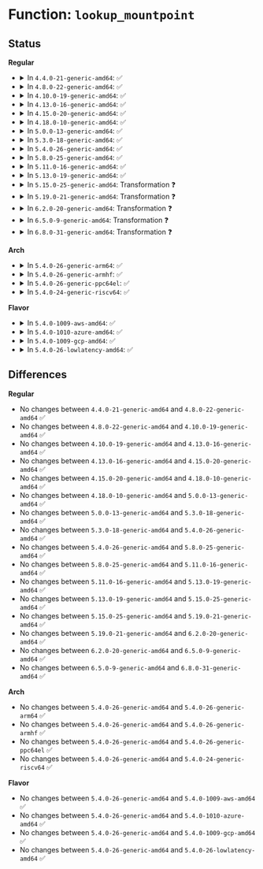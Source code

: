 # Function: <code>lookup_mountpoint</code>

## Status
<b>Regular</b>
<ul>
<li>
<details>
<summary>In <code>4.4.0-21-generic-amd64</code>: ✅</summary>

```c
struct mountpoint * lookup_mountpoint(struct dentry * dentry)
```

```json
{
  "name": "lookup_mountpoint",
  "collision_type": "Unique Static",
  "inline_type": "No",
  "funcs": [
    {
      "addr": 18446744071581119904,
      "name": "lookup_mountpoint",
      "external": false,
      "loc": "fs/namespace.c:730",
      "file": "fs/namespace.c",
      "inline": "seen, unknown",
      "caller_inline": [],
      "caller_func": [
        "fs/namespace.c:lock_mount",
        "fs/namespace.c:__detach_mounts"
      ]
    }
  ],
  "symbols": [
    {
      "addr": 18446744071581119904,
      "name": "lookup_mountpoint",
      "section": ".text",
      "bind": "STB_LOCAL",
      "size": 102
    }
  ]
}
```
</details>
</li>
<li>
<details>
<summary>In <code>4.8.0-22-generic-amd64</code>: ✅</summary>

```c
struct mountpoint * lookup_mountpoint(struct dentry * dentry)
```

```json
{
  "name": "lookup_mountpoint",
  "collision_type": "Unique Static",
  "inline_type": "No",
  "funcs": [
    {
      "addr": 18446744071581285648,
      "name": "lookup_mountpoint",
      "external": false,
      "loc": "fs/namespace.c:730",
      "file": "fs/namespace.c",
      "inline": "seen, unknown",
      "caller_inline": [],
      "caller_func": [
        "fs/namespace.c:lock_mount",
        "fs/namespace.c:__detach_mounts"
      ]
    }
  ],
  "symbols": [
    {
      "addr": 18446744071581285648,
      "name": "lookup_mountpoint",
      "section": ".text",
      "bind": "STB_LOCAL",
      "size": 97
    }
  ]
}
```
</details>
</li>
<li>
<details>
<summary>In <code>4.10.0-19-generic-amd64</code>: ✅</summary>

```c
struct mountpoint * lookup_mountpoint(struct dentry * dentry)
```

```json
{
  "name": "lookup_mountpoint",
  "collision_type": "Unique Static",
  "inline_type": "No",
  "funcs": [
    {
      "addr": 18446744071581364064,
      "name": "lookup_mountpoint",
      "external": false,
      "loc": "fs/namespace.c:707",
      "file": "fs/namespace.c",
      "inline": "seen, unknown",
      "caller_inline": [],
      "caller_func": [
        "fs/namespace.c:__detach_mounts",
        "fs/namespace.c:get_mountpoint"
      ]
    }
  ],
  "symbols": [
    {
      "addr": 18446744071581364064,
      "name": "lookup_mountpoint",
      "section": ".text",
      "bind": "STB_LOCAL",
      "size": 97
    }
  ]
}
```
</details>
</li>
<li>
<details>
<summary>In <code>4.13.0-16-generic-amd64</code>: ✅</summary>

```c
struct mountpoint * lookup_mountpoint(struct dentry * dentry)
```

```json
{
  "name": "lookup_mountpoint",
  "collision_type": "Unique Static",
  "inline_type": "No",
  "funcs": [
    {
      "addr": 18446744071581419440,
      "name": "lookup_mountpoint",
      "external": false,
      "loc": "fs/namespace.c:708",
      "file": "fs/namespace.c",
      "inline": "seen, unknown",
      "caller_inline": [],
      "caller_func": [
        "fs/namespace.c:__detach_mounts",
        "fs/namespace.c:get_mountpoint"
      ]
    }
  ],
  "symbols": [
    {
      "addr": 18446744071581419440,
      "name": "lookup_mountpoint",
      "section": ".text",
      "bind": "STB_LOCAL",
      "size": 105
    }
  ]
}
```
</details>
</li>
<li>
<details>
<summary>In <code>4.15.0-20-generic-amd64</code>: ✅</summary>

```c
struct mountpoint * lookup_mountpoint(struct dentry * dentry)
```

```json
{
  "name": "lookup_mountpoint",
  "collision_type": "Unique Static",
  "inline_type": "No",
  "funcs": [
    {
      "addr": 18446744071581561008,
      "name": "lookup_mountpoint",
      "external": false,
      "loc": "fs/namespace.c:768",
      "file": "fs/namespace.c",
      "inline": "seen, unknown",
      "caller_inline": [],
      "caller_func": [
        "fs/namespace.c:__detach_mounts",
        "fs/namespace.c:get_mountpoint"
      ]
    }
  ],
  "symbols": [
    {
      "addr": 18446744071581561008,
      "name": "lookup_mountpoint",
      "section": ".text",
      "bind": "STB_LOCAL",
      "size": 105
    }
  ]
}
```
</details>
</li>
<li>
<details>
<summary>In <code>4.18.0-10-generic-amd64</code>: ✅</summary>

```c
struct mountpoint * lookup_mountpoint(struct dentry * dentry)
```

```json
{
  "name": "lookup_mountpoint",
  "collision_type": "Unique Static",
  "inline_type": "No",
  "funcs": [
    {
      "addr": 18446744071581717232,
      "name": "lookup_mountpoint",
      "external": false,
      "loc": "fs/namespace.c:778",
      "file": "fs/namespace.c",
      "inline": "seen, unknown",
      "caller_inline": [],
      "caller_func": [
        "fs/namespace.c:__detach_mounts",
        "fs/namespace.c:get_mountpoint"
      ]
    }
  ],
  "symbols": [
    {
      "addr": 18446744071581717232,
      "name": "lookup_mountpoint",
      "section": ".text",
      "bind": "STB_LOCAL",
      "size": 105
    }
  ]
}
```
</details>
</li>
<li>
<details>
<summary>In <code>5.0.0-13-generic-amd64</code>: ✅</summary>

```c
struct mountpoint * lookup_mountpoint(struct dentry * dentry)
```

```json
{
  "name": "lookup_mountpoint",
  "collision_type": "Unique Static",
  "inline_type": "No",
  "funcs": [
    {
      "addr": 18446744071581804048,
      "name": "lookup_mountpoint",
      "external": false,
      "loc": "fs/namespace.c:690",
      "file": "fs/namespace.c",
      "inline": "seen, unknown",
      "caller_inline": [],
      "caller_func": [
        "fs/namespace.c:__detach_mounts",
        "fs/namespace.c:get_mountpoint"
      ]
    }
  ],
  "symbols": [
    {
      "addr": 18446744071581804048,
      "name": "lookup_mountpoint",
      "section": ".text",
      "bind": "STB_LOCAL",
      "size": 83
    }
  ]
}
```
</details>
</li>
<li>
<details>
<summary>In <code>5.3.0-18-generic-amd64</code>: ✅</summary>

```c
struct mountpoint * lookup_mountpoint(struct dentry * dentry)
```

```json
{
  "name": "lookup_mountpoint",
  "collision_type": "Unique Static",
  "inline_type": "No",
  "funcs": [
    {
      "addr": 18446744071581922912,
      "name": "lookup_mountpoint",
      "external": false,
      "loc": "fs/namespace.c:687",
      "file": "fs/namespace.c",
      "inline": "seen, unknown",
      "caller_inline": [],
      "caller_func": [
        "fs/namespace.c:__detach_mounts",
        "fs/namespace.c:get_mountpoint"
      ]
    }
  ],
  "symbols": [
    {
      "addr": 18446744071581922912,
      "name": "lookup_mountpoint",
      "section": ".text",
      "bind": "STB_LOCAL",
      "size": 75
    }
  ]
}
```
</details>
</li>
<li>
<details>
<summary>In <code>5.4.0-26-generic-amd64</code>: ✅</summary>

```c
struct mountpoint * lookup_mountpoint(struct dentry * dentry)
```

```json
{
  "name": "lookup_mountpoint",
  "collision_type": "Unique Static",
  "inline_type": "No",
  "funcs": [
    {
      "addr": 18446744071581995312,
      "name": "lookup_mountpoint",
      "external": false,
      "loc": "fs/namespace.c:687",
      "file": "fs/namespace.c",
      "inline": "seen, unknown",
      "caller_inline": [],
      "caller_func": [
        "fs/namespace.c:__detach_mounts",
        "fs/namespace.c:get_mountpoint"
      ]
    }
  ],
  "symbols": [
    {
      "addr": 18446744071581995312,
      "name": "lookup_mountpoint",
      "section": ".text",
      "bind": "STB_LOCAL",
      "size": 75
    }
  ]
}
```
</details>
</li>
<li>
<details>
<summary>In <code>5.8.0-25-generic-amd64</code>: ✅</summary>

```c
struct mountpoint * lookup_mountpoint(struct dentry * dentry)
```

```json
{
  "name": "lookup_mountpoint",
  "collision_type": "Unique Static",
  "inline_type": "No",
  "funcs": [
    {
      "addr": 18446744071582229408,
      "name": "lookup_mountpoint",
      "external": false,
      "loc": "fs/namespace.c:703",
      "file": "fs/namespace.c",
      "inline": "seen, unknown",
      "caller_inline": [],
      "caller_func": [
        "fs/namespace.c:__detach_mounts",
        "fs/namespace.c:get_mountpoint"
      ]
    }
  ],
  "symbols": [
    {
      "addr": 18446744071582229408,
      "name": "lookup_mountpoint",
      "section": ".text",
      "bind": "STB_LOCAL",
      "size": 75
    }
  ]
}
```
</details>
</li>
<li>
<details>
<summary>In <code>5.11.0-16-generic-amd64</code>: ✅</summary>

```c
struct mountpoint * lookup_mountpoint(struct dentry * dentry)
```

```json
{
  "name": "lookup_mountpoint",
  "collision_type": "Unique Static",
  "inline_type": "No",
  "funcs": [
    {
      "addr": 18446744071582277776,
      "name": "lookup_mountpoint",
      "external": false,
      "loc": "fs/namespace.c:703",
      "file": "fs/namespace.c",
      "inline": "seen, unknown",
      "caller_inline": [],
      "caller_func": [
        "fs/namespace.c:__detach_mounts",
        "fs/namespace.c:get_mountpoint"
      ]
    }
  ],
  "symbols": [
    {
      "addr": 18446744071582277776,
      "name": "lookup_mountpoint",
      "section": ".text",
      "bind": "STB_LOCAL",
      "size": 75
    }
  ]
}
```
</details>
</li>
<li>
<details>
<summary>In <code>5.13.0-19-generic-amd64</code>: ✅</summary>

```c
struct mountpoint * lookup_mountpoint(struct dentry * dentry)
```

```json
{
  "name": "lookup_mountpoint",
  "collision_type": "Unique Static",
  "inline_type": "No",
  "funcs": [
    {
      "addr": 18446744071582303232,
      "name": "lookup_mountpoint",
      "external": false,
      "loc": "fs/namespace.c:717",
      "file": "fs/namespace.c",
      "inline": "seen, unknown",
      "caller_inline": [],
      "caller_func": [
        "fs/namespace.c:__detach_mounts",
        "fs/namespace.c:get_mountpoint"
      ]
    }
  ],
  "symbols": [
    {
      "addr": 18446744071582303232,
      "name": "lookup_mountpoint",
      "section": ".text",
      "bind": "STB_LOCAL",
      "size": 75
    }
  ]
}
```
</details>
</li>
<li>
<details>
<summary>In <code>5.15.0-25-generic-amd64</code>: Transformation ❓</summary>

```c
struct mountpoint * lookup_mountpoint(struct dentry * dentry)
```

```json
{
  "name": "lookup_mountpoint",
  "collision_type": "Unique Static",
  "inline_type": "No",
  "funcs": [
    {
      "addr": 0,
      "name": "lookup_mountpoint",
      "external": false,
      "loc": "fs/namespace.c:719",
      "file": "fs/namespace.c",
      "inline": "seen, unknown",
      "caller_inline": [],
      "caller_func": [
        "fs/namespace.c:__detach_mounts",
        "fs/namespace.c:get_mountpoint"
      ]
    }
  ],
  "symbols": [
    {
      "addr": 18446744071582624608,
      "name": "lookup_mountpoint",
      "section": ".text",
      "bind": "STB_LOCAL",
      "size": 102
    },
    {
      "addr": 18446744071592230631,
      "name": "lookup_mountpoint.cold",
      "section": ".text",
      "bind": "STB_LOCAL",
      "size": 28
    }
  ]
}
```
</details>
</li>
<li>
<details>
<summary>In <code>5.19.0-21-generic-amd64</code>: Transformation ❓</summary>

```c
struct mountpoint * lookup_mountpoint(struct dentry * dentry)
```

```json
{
  "name": "lookup_mountpoint",
  "collision_type": "Unique Static",
  "inline_type": "No",
  "funcs": [
    {
      "addr": 0,
      "name": "lookup_mountpoint",
      "external": false,
      "loc": "fs/namespace.c:762",
      "file": "fs/namespace.c",
      "inline": "seen, unknown",
      "caller_inline": [],
      "caller_func": [
        "fs/namespace.c:__detach_mounts",
        "fs/namespace.c:get_mountpoint",
        "fs/namespace.c:get_mountpoint"
      ]
    }
  ],
  "symbols": [
    {
      "addr": 18446744071583161280,
      "name": "lookup_mountpoint",
      "section": ".text",
      "bind": "STB_LOCAL",
      "size": 114
    },
    {
      "addr": 18446744071594010628,
      "name": "lookup_mountpoint.cold",
      "section": ".text",
      "bind": "STB_LOCAL",
      "size": 28
    }
  ]
}
```
</details>
</li>
<li>
<details>
<summary>In <code>6.2.0-20-generic-amd64</code>: Transformation ❓</summary>

```c
struct mountpoint * lookup_mountpoint(struct dentry * dentry)
```

```json
{
  "name": "lookup_mountpoint",
  "collision_type": "Unique Static",
  "inline_type": "No",
  "funcs": [
    {
      "addr": 0,
      "name": "lookup_mountpoint",
      "external": false,
      "loc": "fs/namespace.c:873",
      "file": "fs/namespace.c",
      "inline": "seen, unknown",
      "caller_inline": [],
      "caller_func": [
        "fs/namespace.c:__detach_mounts",
        "fs/namespace.c:get_mountpoint",
        "fs/namespace.c:get_mountpoint"
      ]
    }
  ],
  "symbols": [
    {
      "addr": 18446744071583737040,
      "name": "lookup_mountpoint",
      "section": ".text",
      "bind": "STB_LOCAL",
      "size": 114
    },
    {
      "addr": 18446744071596051482,
      "name": "lookup_mountpoint.cold",
      "section": ".text",
      "bind": "STB_LOCAL",
      "size": 28
    }
  ]
}
```
</details>
</li>
<li>
<details>
<summary>In <code>6.5.0-9-generic-amd64</code>: Transformation ❓</summary>

```c
struct mountpoint * lookup_mountpoint(struct dentry * dentry)
```

```json
{
  "name": "lookup_mountpoint",
  "collision_type": "Unique Static",
  "inline_type": "No",
  "funcs": [
    {
      "addr": 0,
      "name": "lookup_mountpoint",
      "external": false,
      "loc": "fs/namespace.c:782",
      "file": "fs/namespace.c",
      "inline": "seen, unknown",
      "caller_inline": [],
      "caller_func": [
        "fs/namespace.c:__detach_mounts",
        "fs/namespace.c:get_mountpoint",
        "fs/namespace.c:get_mountpoint"
      ]
    }
  ],
  "symbols": [
    {
      "addr": 18446744071583954064,
      "name": "lookup_mountpoint",
      "section": ".text",
      "bind": "STB_LOCAL",
      "size": 114
    },
    {
      "addr": 18446744071596574040,
      "name": "lookup_mountpoint.cold",
      "section": ".text",
      "bind": "STB_LOCAL",
      "size": 28
    }
  ]
}
```
</details>
</li>
<li>
<details>
<summary>In <code>6.8.0-31-generic-amd64</code>: Transformation ❓</summary>

```c
struct mountpoint * lookup_mountpoint(struct dentry * dentry)
```

```json
{
  "name": "lookup_mountpoint",
  "collision_type": "Unique Static",
  "inline_type": "No",
  "funcs": [
    {
      "addr": 0,
      "name": "lookup_mountpoint",
      "external": false,
      "loc": "fs/namespace.c:770",
      "file": "fs/namespace.c",
      "inline": "seen, unknown",
      "caller_inline": [],
      "caller_func": [
        "fs/namespace.c:__detach_mounts",
        "fs/namespace.c:get_mountpoint",
        "fs/namespace.c:get_mountpoint"
      ]
    }
  ],
  "symbols": [
    {
      "addr": 18446744071584162288,
      "name": "lookup_mountpoint",
      "section": ".text",
      "bind": "STB_LOCAL",
      "size": 114
    },
    {
      "addr": 18446744071597478578,
      "name": "lookup_mountpoint.cold",
      "section": ".text",
      "bind": "STB_LOCAL",
      "size": 28
    }
  ]
}
```
</details>
</li>
</ul>
<b>Arch</b>
<ul>
<li>
<details>
<summary>In <code>5.4.0-26-generic-arm64</code>: ✅</summary>

```c
struct mountpoint * lookup_mountpoint(struct dentry * dentry)
```

```json
{
  "name": "lookup_mountpoint",
  "collision_type": "Unique Static",
  "inline_type": "No",
  "funcs": [
    {
      "addr": 18446603336493513136,
      "name": "lookup_mountpoint",
      "external": false,
      "loc": "fs/namespace.c:687",
      "file": "fs/namespace.c",
      "inline": "seen, unknown",
      "caller_inline": [],
      "caller_func": [
        "fs/namespace.c:__detach_mounts",
        "fs/namespace.c:get_mountpoint"
      ]
    }
  ],
  "symbols": [
    {
      "addr": 18446603336493513136,
      "name": "lookup_mountpoint",
      "section": ".text",
      "bind": "STB_LOCAL",
      "size": 116
    }
  ]
}
```
</details>
</li>
<li>
<details>
<summary>In <code>5.4.0-26-generic-armhf</code>: ✅</summary>

```c
struct mountpoint * lookup_mountpoint(struct dentry * dentry)
```

```json
{
  "name": "lookup_mountpoint",
  "collision_type": "Unique Static",
  "inline_type": "No",
  "funcs": [
    {
      "addr": 3227067748,
      "name": "lookup_mountpoint",
      "external": false,
      "loc": "fs/namespace.c:687",
      "file": "fs/namespace.c",
      "inline": "seen, unknown",
      "caller_inline": [],
      "caller_func": [
        "fs/namespace.c:__detach_mounts",
        "fs/namespace.c:get_mountpoint"
      ]
    }
  ],
  "symbols": [
    {
      "addr": 3227067748,
      "name": "lookup_mountpoint",
      "section": ".text",
      "bind": "STB_LOCAL",
      "size": 112
    }
  ]
}
```
</details>
</li>
<li>
<details>
<summary>In <code>5.4.0-26-generic-ppc64el</code>: ✅</summary>

```c
struct mountpoint * lookup_mountpoint(struct dentry * dentry)
```

```json
{
  "name": "lookup_mountpoint",
  "collision_type": "Unique Static",
  "inline_type": "No",
  "funcs": [
    {
      "addr": 13835058055287076368,
      "name": "lookup_mountpoint",
      "external": false,
      "loc": "fs/namespace.c:687",
      "file": "fs/namespace.c",
      "inline": "seen, unknown",
      "caller_inline": [],
      "caller_func": [
        "fs/namespace.c:__detach_mounts",
        "fs/namespace.c:get_mountpoint"
      ]
    }
  ],
  "symbols": [
    {
      "addr": 13835058055287076368,
      "name": "lookup_mountpoint",
      "section": ".text",
      "bind": "STB_LOCAL",
      "size": 120
    }
  ]
}
```
</details>
</li>
<li>
<details>
<summary>In <code>5.4.0-24-generic-riscv64</code>: ✅</summary>

```c
struct mountpoint * lookup_mountpoint(struct dentry * dentry)
```

```json
{
  "name": "lookup_mountpoint",
  "collision_type": "Unique Static",
  "inline_type": "No",
  "funcs": [
    {
      "addr": 18446743936273182920,
      "name": "lookup_mountpoint",
      "external": false,
      "loc": "fs/namespace.c:687",
      "file": "fs/namespace.c",
      "inline": "seen, unknown",
      "caller_inline": [],
      "caller_func": [
        "fs/namespace.c:__detach_mounts",
        "fs/namespace.c:get_mountpoint"
      ]
    }
  ],
  "symbols": [
    {
      "addr": 18446743936273182920,
      "name": "lookup_mountpoint",
      "section": ".text",
      "bind": "STB_LOCAL",
      "size": 94
    }
  ]
}
```
</details>
</li>
</ul>
<b>Flavor</b>
<ul>
<li>
<details>
<summary>In <code>5.4.0-1009-aws-amd64</code>: ✅</summary>

```c
struct mountpoint * lookup_mountpoint(struct dentry * dentry)
```

```json
{
  "name": "lookup_mountpoint",
  "collision_type": "Unique Static",
  "inline_type": "No",
  "funcs": [
    {
      "addr": 18446744071581964048,
      "name": "lookup_mountpoint",
      "external": false,
      "loc": "fs/namespace.c:687",
      "file": "fs/namespace.c",
      "inline": "seen, unknown",
      "caller_inline": [],
      "caller_func": [
        "fs/namespace.c:__detach_mounts",
        "fs/namespace.c:get_mountpoint"
      ]
    }
  ],
  "symbols": [
    {
      "addr": 18446744071581964048,
      "name": "lookup_mountpoint",
      "section": ".text",
      "bind": "STB_LOCAL",
      "size": 75
    }
  ]
}
```
</details>
</li>
<li>
<details>
<summary>In <code>5.4.0-1010-azure-amd64</code>: ✅</summary>

```c
struct mountpoint * lookup_mountpoint(struct dentry * dentry)
```

```json
{
  "name": "lookup_mountpoint",
  "collision_type": "Unique Static",
  "inline_type": "No",
  "funcs": [
    {
      "addr": 18446744071581901616,
      "name": "lookup_mountpoint",
      "external": false,
      "loc": "fs/namespace.c:687",
      "file": "fs/namespace.c",
      "inline": "seen, unknown",
      "caller_inline": [],
      "caller_func": [
        "fs/namespace.c:__detach_mounts",
        "fs/namespace.c:get_mountpoint"
      ]
    }
  ],
  "symbols": [
    {
      "addr": 18446744071581901616,
      "name": "lookup_mountpoint",
      "section": ".text",
      "bind": "STB_LOCAL",
      "size": 75
    }
  ]
}
```
</details>
</li>
<li>
<details>
<summary>In <code>5.4.0-1009-gcp-amd64</code>: ✅</summary>

```c
struct mountpoint * lookup_mountpoint(struct dentry * dentry)
```

```json
{
  "name": "lookup_mountpoint",
  "collision_type": "Unique Static",
  "inline_type": "No",
  "funcs": [
    {
      "addr": 18446744071581955328,
      "name": "lookup_mountpoint",
      "external": false,
      "loc": "fs/namespace.c:687",
      "file": "fs/namespace.c",
      "inline": "seen, unknown",
      "caller_inline": [],
      "caller_func": [
        "fs/namespace.c:__detach_mounts",
        "fs/namespace.c:get_mountpoint"
      ]
    }
  ],
  "symbols": [
    {
      "addr": 18446744071581955328,
      "name": "lookup_mountpoint",
      "section": ".text",
      "bind": "STB_LOCAL",
      "size": 75
    }
  ]
}
```
</details>
</li>
<li>
<details>
<summary>In <code>5.4.0-26-lowlatency-amd64</code>: ✅</summary>

```c
struct mountpoint * lookup_mountpoint(struct dentry * dentry)
```

```json
{
  "name": "lookup_mountpoint",
  "collision_type": "Unique Static",
  "inline_type": "No",
  "funcs": [
    {
      "addr": 18446744071582025536,
      "name": "lookup_mountpoint",
      "external": false,
      "loc": "fs/namespace.c:687",
      "file": "fs/namespace.c",
      "inline": "seen, unknown",
      "caller_inline": [],
      "caller_func": [
        "fs/namespace.c:__detach_mounts",
        "fs/namespace.c:get_mountpoint",
        "fs/namespace.c:get_mountpoint"
      ]
    }
  ],
  "symbols": [
    {
      "addr": 18446744071582025536,
      "name": "lookup_mountpoint",
      "section": ".text",
      "bind": "STB_LOCAL",
      "size": 75
    }
  ]
}
```
</details>
</li>
</ul>

## Differences
<b>Regular</b>
<ul>
<li>
No changes between <code>4.4.0-21-generic-amd64</code> and <code>4.8.0-22-generic-amd64</code> ✅
</li>
<li>
No changes between <code>4.8.0-22-generic-amd64</code> and <code>4.10.0-19-generic-amd64</code> ✅
</li>
<li>
No changes between <code>4.10.0-19-generic-amd64</code> and <code>4.13.0-16-generic-amd64</code> ✅
</li>
<li>
No changes between <code>4.13.0-16-generic-amd64</code> and <code>4.15.0-20-generic-amd64</code> ✅
</li>
<li>
No changes between <code>4.15.0-20-generic-amd64</code> and <code>4.18.0-10-generic-amd64</code> ✅
</li>
<li>
No changes between <code>4.18.0-10-generic-amd64</code> and <code>5.0.0-13-generic-amd64</code> ✅
</li>
<li>
No changes between <code>5.0.0-13-generic-amd64</code> and <code>5.3.0-18-generic-amd64</code> ✅
</li>
<li>
No changes between <code>5.3.0-18-generic-amd64</code> and <code>5.4.0-26-generic-amd64</code> ✅
</li>
<li>
No changes between <code>5.4.0-26-generic-amd64</code> and <code>5.8.0-25-generic-amd64</code> ✅
</li>
<li>
No changes between <code>5.8.0-25-generic-amd64</code> and <code>5.11.0-16-generic-amd64</code> ✅
</li>
<li>
No changes between <code>5.11.0-16-generic-amd64</code> and <code>5.13.0-19-generic-amd64</code> ✅
</li>
<li>
No changes between <code>5.13.0-19-generic-amd64</code> and <code>5.15.0-25-generic-amd64</code> ✅
</li>
<li>
No changes between <code>5.15.0-25-generic-amd64</code> and <code>5.19.0-21-generic-amd64</code> ✅
</li>
<li>
No changes between <code>5.19.0-21-generic-amd64</code> and <code>6.2.0-20-generic-amd64</code> ✅
</li>
<li>
No changes between <code>6.2.0-20-generic-amd64</code> and <code>6.5.0-9-generic-amd64</code> ✅
</li>
<li>
No changes between <code>6.5.0-9-generic-amd64</code> and <code>6.8.0-31-generic-amd64</code> ✅
</li>
</ul>
<b>Arch</b>
<ul>
<li>
No changes between <code>5.4.0-26-generic-amd64</code> and <code>5.4.0-26-generic-arm64</code> ✅
</li>
<li>
No changes between <code>5.4.0-26-generic-amd64</code> and <code>5.4.0-26-generic-armhf</code> ✅
</li>
<li>
No changes between <code>5.4.0-26-generic-amd64</code> and <code>5.4.0-26-generic-ppc64el</code> ✅
</li>
<li>
No changes between <code>5.4.0-26-generic-amd64</code> and <code>5.4.0-24-generic-riscv64</code> ✅
</li>
</ul>
<b>Flavor</b>
<ul>
<li>
No changes between <code>5.4.0-26-generic-amd64</code> and <code>5.4.0-1009-aws-amd64</code> ✅
</li>
<li>
No changes between <code>5.4.0-26-generic-amd64</code> and <code>5.4.0-1010-azure-amd64</code> ✅
</li>
<li>
No changes between <code>5.4.0-26-generic-amd64</code> and <code>5.4.0-1009-gcp-amd64</code> ✅
</li>
<li>
No changes between <code>5.4.0-26-generic-amd64</code> and <code>5.4.0-26-lowlatency-amd64</code> ✅
</li>
</ul>
